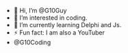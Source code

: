 - 👋 Hi, I’m @G10Guy
- 👀 I’m interested in coding.
- 🌱 I’m currently learning Delphi and Js.
- ⚡ Fun fact: I am also a YouTuber
- @G10Coding

<!---
G10Guy/G10Guy is a ✨ special ✨ repository because its `README.md` (this file) appears on your GitHub profile.
You can click the Preview link to take a look at your changes.
--->
